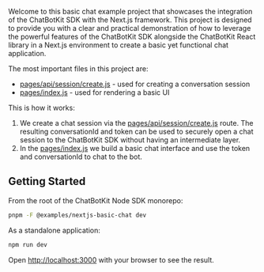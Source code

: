 Welcome to this basic chat example project that showcases the integration of the ChatBotKit SDK with the Next.js framework. This project is designed to provide you with a clear and practical demonstration of how to leverage the powerful features of the ChatBotKit SDK alongside the ChatBotKit React library in a Next.js environment to create a basic yet functional chat application.

The most important files in this project are:

- [pages/api/session/create.js](pages/api/session/create.js) - used for creating a conversation session
- [pages/index.js](pages/index.js) - used for rendering a basic UI

This is how it works:

1. We create a chat session via the [pages/api/session/create.js](pages/api/session/create.js) route. The resulting conversationId and token can be used to securely open a chat session to the ChatBotKit SDK without having an intermediate layer.
2. In the [pages/index.js](pages/index.js) we build a basic chat interface and use the token and conversationId to chat to the bot.

## Getting Started

From the root of the ChatBotKit Node SDK monorepo:

```bash
pnpm -F @examples/nextjs-basic-chat dev
```

As a standalone application:

```bash
npm run dev
```

Open [http://localhost:3000](http://localhost:3000) with your browser to see the result.
